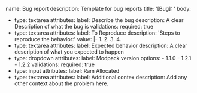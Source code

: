 name: Bug report
description: Template for bug reports
title: '[Bug]: '
body:
  - type: textarea
    attributes:
      label: Describe the bug
      description: A clear Description of what the bug is
    validations:
      required: true
  - type: textarea
    attributes:
      label: To Reproduce
      description: 'Steps to reproduce the behavior:'
      value: |-
        1.
        2.
        3.
        4.
  - type: textarea
    attributes:
      label: Expected behavior
      description: A clear description of what you expected to happen
  - type: dropdown
    attributes:
      label: Modpack version
      options:
        - 1.1.0
        - 1.2.1
        - 1.2.2
    validations:
      required: true
  - type: input
    attributes:
      label: Ram Allocated
  - type: textarea
    attributes:
      label: Additional contex
      description: Add any other context about the problem here.

